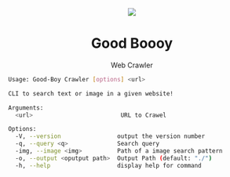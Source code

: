 <div align="center">
<img src="https://media.tenor.com/IUOroMLMNzgAAAAM/costume-funny.gif">
<h1>Good Boooy</h1>
<p>Web Crawler<p>
</div>

```sh
Usage: Good-Boy Crawler [options] <url>

CLI to search text or image in a given website!

Arguments:
  <url>                         URL to Crawel

Options:
  -V, --version                output the version number
  -q, --query <q>              Search query
  -img, --image <img>          Path of a image search pattern
  -o, --output <oputput path>  Output Path (default: "./")
  -h, --help                   display help for command
```
